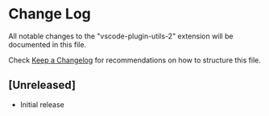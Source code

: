 # Change Log

All notable changes to the "vscode-plugin-utils-2" extension will be documented in this file.

Check [Keep a Changelog](http://keepachangelog.com/) for recommendations on how to structure this file.

## [Unreleased]

- Initial release